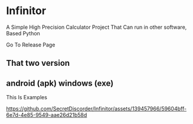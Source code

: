 # Infinitor
A Simple High Precision Calculator Project That Can run in other software, Based Python


Go To Release Page

That two version
---------------
android (apk)
windows (exe)
---------------
This Is Examples


https://github.com/SecretDiscorder/Infinitor/assets/139457966/59604bff-6e7d-4e85-9549-aae26d21b58d

